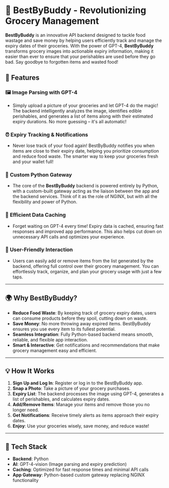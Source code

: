 # 🛒 **BestByBuddy - Revolutionizing Grocery Management**

**BestByBuddy** is an innovative API backend designed to tackle food wastage and save money by helping users efficiently track and manage the expiry dates of their groceries. With the power of GPT-4, **BestByBuddy** transforms grocery images into actionable expiry information, making it easier than ever to ensure that your perishables are used before they go bad. Say goodbye to forgotten items and wasted food!

## 🚀 **Features**

### 🖼️ **Image Parsing with GPT-4**
- Simply upload a picture of your groceries and let GPT-4 do the magic! The backend intelligently analyzes the image, identifies edible perishables, and generates a list of items along with their estimated expiry durations. No more guessing – it's all automatic!

### ⏰ **Expiry Tracking & Notifications**
- Never lose track of your food again! BestByBuddy notifies you when items are close to their expiry date, helping you prioritize consumption and reduce food waste. The smarter way to keep your groceries fresh and your wallet full!

### 🔧 **Custom Python Gateway**
- The core of the **BestByBuddy** backend is powered entirely by Python, with a custom-built gateway acting as the liaison between the app and the backend services. Think of it as the role of NGINX, but with all the flexibility and power of Python.

### 💾 **Efficient Data Caching**
- Forget waiting on GPT-4 every time! Expiry data is cached, ensuring fast responses and improved app performance. This also helps cut down on unnecessary API calls and optimizes your experience.

### 📱 **User-Friendly Interaction**
- Users can easily add or remove items from the list generated by the backend, offering full control over their grocery management. You can effortlessly track, organize, and plan your grocery usage with just a few taps.

---

## 🌍 **Why BestByBuddy?**

- **Reduce Food Waste**: By keeping track of grocery expiry dates, users can consume products before they spoil, cutting down on waste.
- **Save Money**: No more throwing away expired items. BestByBuddy ensures you use every item to its fullest potential.
- **Seamless Integration**: Fully Python-based backend means smooth, reliable, and flexible app interaction.
- **Smart & Interactive**: Get notifications and recommendations that make grocery management easy and efficient.

---

## 💡 **How It Works**

1. **Sign Up and Log In**: Register or log in to the BestByBuddy app.
2. **Snap a Photo**: Take a picture of your grocery purchases.
3. **Expiry List**: The backend processes the image using GPT-4, generates a list of perishables, and calculates expiry dates.
4. **Add/Remove Items**: Manage your items and remove those you no longer need.
5. **Get Notifications**: Receive timely alerts as items approach their expiry dates.
6. **Enjoy**: Use your groceries wisely, save money, and reduce waste!

---

## 📂 **Tech Stack**

- **Backend**: Python
- **AI**: GPT-4-vision (Image parsing and expiry prediction)
- **Caching**: Optimized for fast response times and minimal API calls
- **App Gateway**: Python-based custom gateway replacing NGINX functionality
